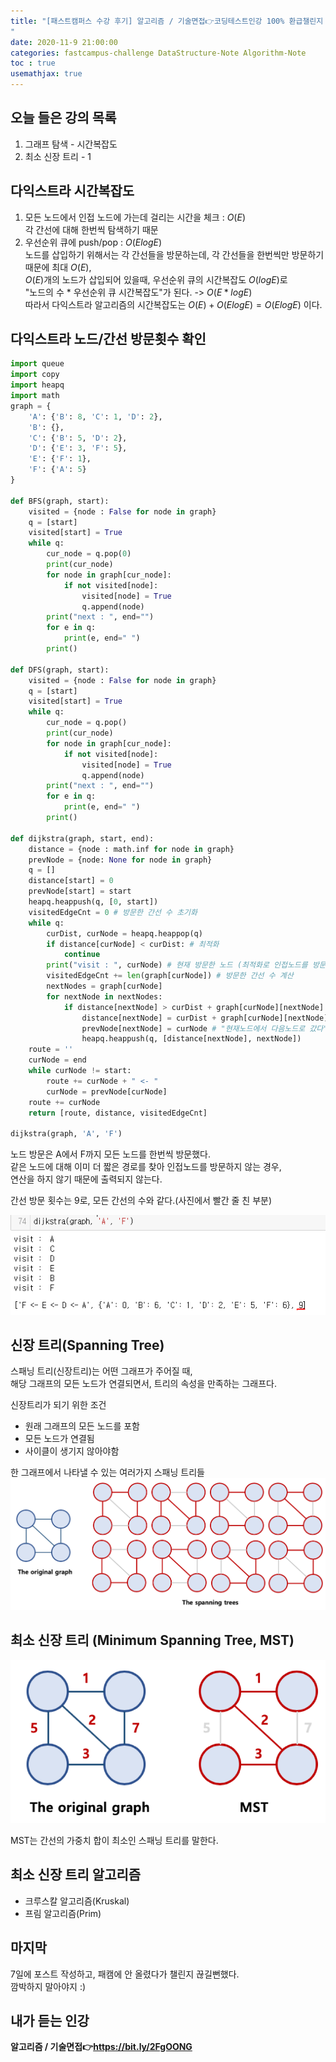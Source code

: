 ```yaml
---
title: "[패스트캠퍼스 수강 후기] 알고리즘 / 기술면접👉코딩테스트인강 100% 환급챌린지 22회차 미션
"
date: 2020-11-9 21:00:00
categories: fastcampus-challenge DataStructure-Note Algorithm-Note
toc : true
usemathjax: true
---
```

## 오늘 들은 강의 목록

1. 그래프 탐색 - 시간복잡도
2. 최소 신장 트리 - 1

## 다익스트라 시간복잡도

1. 모든 노드에서 인접 노드에 가는데 걸리는 시간을 체크 : $O(E)$  
각 간선에 대해 한번씩 탐색하기 때문
2. 우선순위 큐에 push/pop : $O(E log E)$  
노드를 삽입하기 위해서는 각 간선들을 방문하는데, 각 간선들을 한번씩만 방문하기때문에 최대 $O(E)$,  
$O(E)$개의 노드가 삽입되어 있을때, 우선순위 큐의 시간복잡도 $O(log E)$로  
"노드의 수 \* 우선순위 큐 시간복잡도"가 된다. -> $O(E * log E)$  
따라서 다익스트라 알고리즘의 시간복잡도는 $O(E) + O(E log E) = O(E log E)$ 이다.

## 다익스트라 노드/간선 방문횟수 확인

```py
import queue
import copy
import heapq
import math
graph = {
    'A': {'B': 8, 'C': 1, 'D': 2},
    'B': {},
    'C': {'B': 5, 'D': 2},
    'D': {'E': 3, 'F': 5},
    'E': {'F': 1},
    'F': {'A': 5}
}

def BFS(graph, start):
    visited = {node : False for node in graph}
    q = [start]
    visited[start] = True
    while q:
        cur_node = q.pop(0)
        print(cur_node)
        for node in graph[cur_node]:
            if not visited[node]:
                visited[node] = True
                q.append(node)
        print("next : ", end="")
        for e in q:
            print(e, end=" ")
        print()
        
def DFS(graph, start):
    visited = {node : False for node in graph}
    q = [start]
    visited[start] = True
    while q:
        cur_node = q.pop()
        print(cur_node)
        for node in graph[cur_node]:
            if not visited[node]:
                visited[node] = True
                q.append(node)
        print("next : ", end="")
        for e in q:
            print(e, end=" ")
        print()
        
def dijkstra(graph, start, end):
    distance = {node : math.inf for node in graph}
    prevNode = {node: None for node in graph}
    q = []
    distance[start] = 0
    prevNode[start] = start
    heapq.heappush(q, [0, start])
    visitedEdgeCnt = 0 # 방문한 간선 수 초기화
    while q:
        curDist, curNode = heapq.heappop(q)
        if distance[curNode] < curDist: # 최적화
            continue
        print("visit : ", curNode) # 현재 방문한 노드 (최적화로 인접노드를 방문하지 않는 경우는 계산하지 않는다)
        visitedEdgeCnt += len(graph[curNode]) # 방문한 간선 수 계산
        nextNodes = graph[curNode]
        for nextNode in nextNodes:
            if distance[nextNode] > curDist + graph[curNode][nextNode]:
                distance[nextNode] = curDist + graph[curNode][nextNode]
                prevNode[nextNode] = curNode # "현재노드에서 다음노드로 갔다"를 저장
                heapq.heappush(q, [distance[nextNode], nextNode])
    route = ''
    curNode = end
    while curNode != start:
        route += curNode + " <- "
        curNode = prevNode[curNode]
    route += curNode
    return [route, distance, visitedEdgeCnt]
                
dijkstra(graph, 'A', 'F')
```

노드 방문은 A에서 F까지 모든 노드를 한번씩 방문했다.  
같은 노드에 대해 이미 더 짧은 경로를 찾아 인접노드를 방문하지 않는 경우,  
연산을 하지 않기 때문에 출력되지 않는다.

간선 방문 횟수는 9로, 모든 간선의 수와 같다.(사진에서 빨간 줄 친 부분)

![dijkstra](/assets/images/fastchallenge/day22/dijkstra.PNG)

## 신장 트리(Spanning Tree)

스패닝 트리(신장트리)는 어떤 그래프가 주어질 때,  
해당 그래프의 모든 노드가 연결되면서, 트리의 속성을 만족하는 그래프다.  

신장트리가 되기 위한 조건

+ 원래 그래프의 모든 노드를 포함
+ 모든 노드가 연결됨
+ 사이클이 생기지 않아야함

한 그래프에서 나타낼 수 있는 여러가지 스패닝 트리들  
![st](/assets/images/fastchallenge/day22/spanningtree.png)

## 최소 신장 트리 (Minimum Spanning Tree, MST)

![mst](/assets/images/fastchallenge/day22/mst.png)

MST는 간선의 가중치 합이 최소인 스패닝 트리를 말한다.

## 최소 신장 트리 알고리즘

+ 크루스칼 알고리즘(Kruskal)
+ 프림 알고리즘(Prim)

## 마지막

7일에 포스트 작성하고, 패캠에 안 올렸다가 챌린지 끊길뻔했다.  
깜박하지 말아야지 :)

## 내가 듣는 인강

**알고리즘 / 기술면접👉https://bit.ly/2FgOONG**